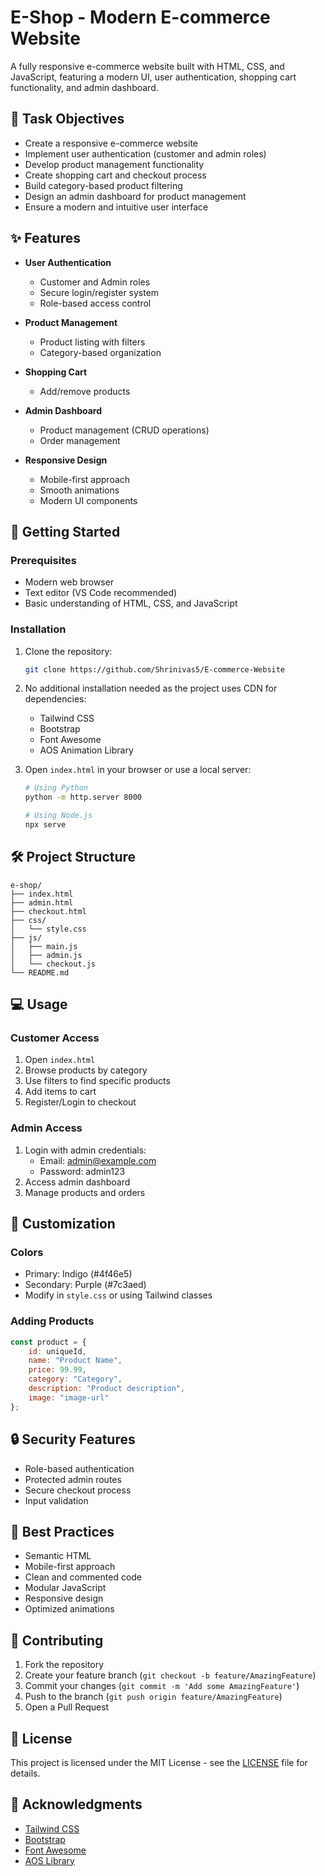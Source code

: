 # E-Shop - Modern E-commerce Website

A fully responsive e-commerce website built with HTML, CSS, and JavaScript, featuring a modern UI, user authentication, shopping cart functionality, and admin dashboard.

## 🎯 Task Objectives

- Create a responsive e-commerce website
- Implement user authentication (customer and admin roles)
- Develop product management functionality
- Create shopping cart and checkout process
- Build category-based product filtering
- Design an admin dashboard for product management
- Ensure a modern and intuitive user interface

## ✨ Features

- **User Authentication**
  - Customer and Admin roles
  - Secure login/register system
  - Role-based access control

- **Product Management**
  - Product listing with filters
  - Category-based organization


- **Shopping Cart**
  - Add/remove products
 

- **Admin Dashboard**
  - Product management (CRUD operations)
  - Order management
  

- **Responsive Design**
  - Mobile-first approach
  - Smooth animations
  - Modern UI components

## 🚀 Getting Started

### Prerequisites

- Modern web browser
- Text editor (VS Code recommended)
- Basic understanding of HTML, CSS, and JavaScript

### Installation

1. Clone the repository:
   ```bash
   git clone https://github.com/Shrinivas5/E-commerce-Website
   
   ```

2. No additional installation needed as the project uses CDN for dependencies:
   - Tailwind CSS
   - Bootstrap
   - Font Awesome
   - AOS Animation Library

3. Open `index.html` in your browser or use a local server:
   ```bash
   # Using Python
   python -m http.server 8000

   # Using Node.js
   npx serve
   ```

## 🛠️ Project Structure

```
e-shop/
├── index.html
├── admin.html
├── checkout.html
├── css/
│   └── style.css
├── js/
│   ├── main.js
│   ├── admin.js
│   └── checkout.js
└── README.md
```

## 💻 Usage

### Customer Access
1. Open `index.html`
2. Browse products by category
3. Use filters to find specific products
4. Add items to cart
5. Register/Login to checkout

### Admin Access
1. Login with admin credentials:
   - Email: admin@example.com
   - Password: admin123
2. Access admin dashboard
3. Manage products and orders

## 🎨 Customization

### Colors
- Primary: Indigo (#4f46e5)
- Secondary: Purple (#7c3aed)
- Modify in `style.css` or using Tailwind classes

### Adding Products
```javascript
const product = {
    id: uniqueId,
    name: "Product Name",
    price: 99.99,
    category: "Category",
    description: "Product description",
    image: "image-url"
};
```

## 🔒 Security Features

- Role-based authentication
- Protected admin routes
- Secure checkout process
- Input validation

## 🌟 Best Practices

- Semantic HTML
- Mobile-first approach
- Clean and commented code
- Modular JavaScript
- Responsive design
- Optimized animations

## 🤝 Contributing

1. Fork the repository
2. Create your feature branch (`git checkout -b feature/AmazingFeature`)
3. Commit your changes (`git commit -m 'Add some AmazingFeature'`)
4. Push to the branch (`git push origin feature/AmazingFeature`)
5. Open a Pull Request

## 📝 License

This project is licensed under the MIT License - see the [LICENSE](LICENSE) file for details.

## 🙏 Acknowledgments

- [Tailwind CSS](https://tailwindcss.com/)
- [Bootstrap](https://getbootstrap.com/)
- [Font Awesome](https://fontawesome.com/)
- [AOS Library](https://michalsnik.github.io/aos/) 
